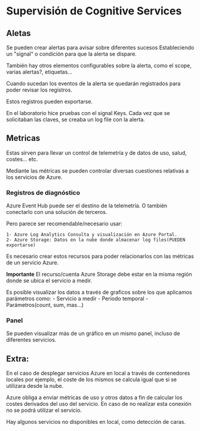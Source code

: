 # Supervisión de Cognitive Services

## Aletas
Se pueden crear alertas para avisar sobre diferentes sucesos
Estableciendo un "signal" o condición para que la alerta se dispare.

También hay otros elementos configurables sobre la alerta, como el scope, varias alertas?, etiquetas...

Cuando sucedan los eventos de la alerta se quedarán registrados para poder revisar los registros.

Estos registros pueden exportarse.

En el laboratorio hice pruebas con el signal Keys. Cada vez que se solicitaban las claves, se creaba un log file con la alerta.

## Metricas

Estas sirven para llevar un control de telemetría y de datos de uso, salud, costes... etc.

Mediante las métricas se pueden controlar diversas cuestiones relativas a los servicios de Azure.

### Registros de diagnóstico
Azure Event Hub puede ser el destino de la telemetría. O también conectarlo con una solución de terceros.

Pero parece ser recomendable/necesario usar:

	1- Azure Log Analytics Consulta y visualización en Azure Portal.
	2- Azure Storage: Datos en la nube donde almacenar log files(PUEDEN exportarse)
	
Es necesario crear estos recursos para poder relacionarlos con las métricas de un servicio Azure.

**Importante** El recurso/cuenta Azure Storage debe estar en la misma región donde se ubica el servicio a medir.

Es posible visualizar los datos a través de graficos sobre los que aplicamos parámetros como:
	- Servicio a medir
	- Periodo temporal
	- Parámetros(count, sum, mas...)

### Panel
Se pueden visualizar más de un gráfico en un mismo panel, incluso de diferentes servicios.


## Extra:
En el caso de desplegar servicios Azure en local a través de contenedores locales por ejemplo, el coste de los mismos se calcula igual que si se utilizara desde la nube.

Azure obliga a enviar métricas de uso y otros datos a fin de calcular los costes derivados del uso del servicio.
En caso de no realizar esta conexión no se podrá utilizar el servicio.

Hay algunos servicios no disponibles en local, como detección de caras.

